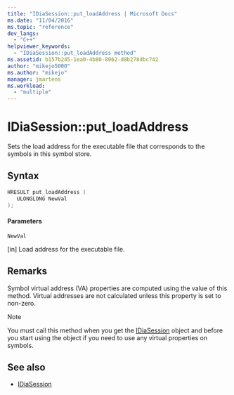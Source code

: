 ```yaml
---
title: "IDiaSession::put_loadAddress | Microsoft Docs"
ms.date: "11/04/2016"
ms.topic: "reference"
dev_langs:
  - "C++"
helpviewer_keywords:
  - "IDiaSession::put_loadAddress method"
ms.assetid: b157b245-1ea0-4b80-8962-d8b278dbc742
author: "mikejo5000"
ms.author: "mikejo"
manager: jmartens
ms.workload:
  - "multiple"
---
```

# IDiaSession::put_loadAddress
Sets the load address for the executable file that corresponds to the symbols in this symbol store.

## Syntax

```C++
HRESULT put_loadAddress ( 
   ULONGLONG NewVal
);
```

#### Parameters
 `NewVal`

[in] Load address for the executable file.

## Remarks
 Symbol virtual address (VA) properties are computed using the value of this method. Virtual addresses are not calculated unless this property is set to non-zero.

> [!NOTE]
> You must call this method when you get the [IDiaSession](../../debugger/debug-interface-access/idiasession.md) object and before you start using the object if you need to use any virtual properties on symbols.

## See also
- [IDiaSession](../../debugger/debug-interface-access/idiasession.md)